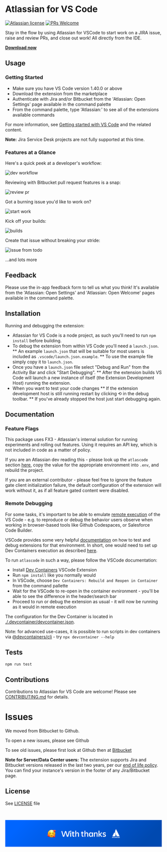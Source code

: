 # Atlassian for VS Code

[![Atlassian license](https://img.shields.io/badge/license-Apache%202.0-blue.svg?style=flat-square)](LICENSE) [![PRs Welcome](https://img.shields.io/badge/PRs-welcome-brightgreen.svg?style=flat-square)](CONTRIBUTING.md)

Stay in the flow by using Atlassian for VSCode to start work on a JIRA issue, raise and review PRs, and close out work! All directly from the IDE.


[**Download now**](https://marketplace.visualstudio.com/items?itemName=Atlassian.atlascode&ssr=false#overview)


## Usage


### Getting Started

-   Make sure you have VS Code version 1.40.0 or above
-   Download the extension from the marketplace
-   Authenticate with Jira and/or Bitbucket from the 'Atlassian: Open Settings' page available in the command palette
-   From the command palette, type 'Atlassian:' to see all of the extensions available commands

For more information, see [Getting started with VS Code](https://confluence.atlassian.com/display/BITBUCKET/Getting+started+with+VS+Code) and the related content.

**Note:** Jira Service Desk projects are not fully supported at this time.

### Features at a Glance

Here's a quick peek at a developer's workflow:

![dev workflow](https://bitbucket.org/atlassianlabs/atlascode/raw/main/.readme/dev-workflow.gif)

Reviewing with Bitbucket pull request features is a snap:

![review pr](https://bitbucket.org/atlassianlabs/atlascode/raw/main/.readme/review-pr.gif)

Got a burning issue you'd like to work on?

![start work](https://bitbucket.org/atlassianlabs/atlascode/raw/main/.readme/issue-start-work.gif)

Kick off your builds:

![builds](https://bitbucket.org/atlassianlabs/atlascode/raw/main/.readme/start-pipeline.gif)

Create that issue without breaking your stride:

![issue from todo](https://bitbucket.org/atlassianlabs/atlascode/raw/main/.readme/create-from-code-lens.gif)

...and lots more


## Feedback

Please use the in-app feedback form to tell us what you think! It's available from the 'Atlassian: Open Settings' and 'Atlassian: Open Welcome' pages available in the command palette.

## Installation

Running and debugging the extension:

-   Atlassian for VS Code is a node project, as such you'll need to run `npm install` before building.
-   To debug the extension from within VS Code you'll need a `launch.json`.
    ** An example `launch.json` that will be suitable for most users is included as `.vscode/launch.json.example`.
    ** To use the example file simply copy it to `launch.json`.
-   Once you have a `launch.json` file select "Debug and Run" from the Activity Bar and click "Start Debugging".
    \*\* After the extension builds VS Code will launch a new instance of itself (the Extension Development Host) running the extension.
-   When you want to test your code changes
    ** If the extension development host is still running restart by clicking ⟲ in the debug toolbar.
    ** If you've already stopped the host just start debugging again.



## Documentation

### Feature Flags

This package uses FX3 - Atlassian's internal solution for running experiments and rolling out features. Using it requires an API key, which is not included in code as a matter of policy.

If you are an Atlassian dev reading this - please look up the `atlascode` section [here](https://developer.atlassian.com/platform/frontend-feature-flags/resources/api-keys/), copy the value for the appropriate environment into `.env`, and rebuild the project.

If you are an external contributor - please feel free to ignore the feature gate client initialization failure, the default configuration of the extension will work without it, as if all feature gated content were disabled.

### Remote Debugging

For some tasks, it's important to be able to emulate [remote execution](https://code.visualstudio.com/docs/remote/remote-overview) of the VS Code - e.g. to reproduce or debug the behavior users observe when working in browser-based tools like Github Codespaces, or Salesforce Code Builder.

VSCode provides some very helpful [documentation](https://code.visualstudio.com/api/advanced-topics/remote-extensions#debugging-extensions) on how to test and debug extensions for that environment. In short, one would need to set up Dev Containers execution as described [here](https://code.visualstudio.com/api/advanced-topics/remote-extensions#debugging-in-a-custom-development-container).

To run `atlascode` in such a way, please follow the VSCode documentation:

-   Install [Dev Containers](https://marketplace.visualstudio.com/items?itemName=ms-vscode-remote.remote-containers) VSCode Extension
-   Run `npm install` like you normally would
-   In VSCode, choose `Dev Containers: Rebuild and Reopen in Container` from the command pallette
-   Wait for the VSCode to re-open in the container evnironment - you'll be able to see the difference in the header/search bar
-   Proceed to run or debug the extension as usual - it will now be running as it would in remote execution

The configuration for the Dev Container is located in [./.devcontainer/devcontainer.json](https://bitbucket.org/atlassianlabs/atlascode/src/main/.devcontainer/devcontainer.json).

Note: for advanced use-cases, it is possible to run scripts in dev containers via [@devcontainers/cli](https://github.com/devcontainers/cli) - try `npx devcontainer --help`



## Tests

```
npm run test
```

## Contributions

Contributions to Atlassian for VS Code are welcome! Please see [CONTRIBUTING.md](CONTRIBUTING.md) for details. 

# Issues 

We moved from Bitbucket to Github. 

To open a new issues, please see Github 

To see old issues, please first look at Github then at [Bitbucket](https://bitbucket.org/atlassianlabs/atlascode/issues)

**Note for Server/Data Center users:** The extension supports Jira and Bitbucket versions released in the last two years, per our [end of life policy](https://confluence.atlassian.com/x/ewAID).
You can find your instance's version in the footer of any Jira/Bitbucket page.

## License

See [LICENSE](LICENSE) file

<br/> 

[![With thanks from Atlassian](https://raw.githubusercontent.com/atlassian-internal/oss-assets/master/banner-with-thanks-light.png)](https://www.atlassian.com)
